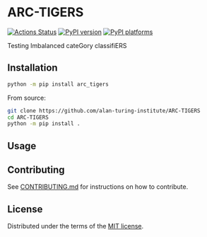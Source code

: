 # ARC-TIGERS

[![Actions Status][actions-badge]][actions-link]
[![PyPI version][pypi-version]][pypi-link]
[![PyPI platforms][pypi-platforms]][pypi-link]

Testing Imbalanced cateGory classifiERS

## Installation

```bash
python -m pip install arc_tigers
```

From source:
```bash
git clone https://github.com/alan-turing-institute/ARC-TIGERS
cd ARC-TIGERS
python -m pip install .
```

## Usage


## Contributing

See [CONTRIBUTING.md](CONTRIBUTING.md) for instructions on how to contribute.

## License

Distributed under the terms of the [MIT license](LICENSE).


<!-- prettier-ignore-start -->
[actions-badge]:            https://github.com/alan-turing-institute/ARC-TIGERS/workflows/CI/badge.svg
[actions-link]:             https://github.com/alan-turing-institute/ARC-TIGERS/actions
[pypi-link]:                https://pypi.org/project/ARC-TIGERS/
[pypi-platforms]:           https://img.shields.io/pypi/pyversions/ARC-TIGERS
[pypi-version]:             https://img.shields.io/pypi/v/ARC-TIGERS
<!-- prettier-ignore-end -->
